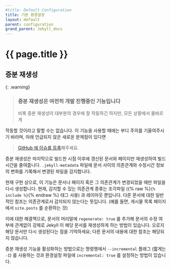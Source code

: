 ```yaml
---
#title: Default Configuration
title: 기본 환경설정
layout: default
parent: configuration
grand_parent: Jekyll_docs
---
```


# {{ page.title }}

<!--
## Incremental Regeneration
-->
## 증분 재생성


<!--
  <h5>Incremental regeneration is still an experimental feature</h5>-->

{: .warning}
> <h3>증분 재생성은 여전히 개발 진행중인 기능입니다</h3>
> <!--While incremental regeneration will work for the most common cases, it will
> not work correctly in every scenario. Please be extremely cautious when
> using the feature, and report any problems not listed below by
> <a href="https://github.com/jekyll/jekyll/issues/new">opening an issue on GitHub</a>.-->
> 비록 증분 재생성이 대부분의 경우에 잘 작동하긴 하지만, 모든 상황에서 올바르게
작동할 것이라고 말할 수는 없습니다. 이 기능을 사용할 때에는 부디 주의를
기울여주시기 바라며, 아래 언급되지 않은 새로운 문제점이 있다면
> <a href="https://github.com/jekyll/jekyll/issues/new">GitHub 에 이슈를 등록</a>해주세요.


<!--
Incremental regeneration helps shorten build times by only generating documents
and pages that were updated since the previous build. It does this by keeping
track of both file modification times and inter-document dependencies in the
`.jekyll-metadata` file.
-->
증분 재생성은 마지막으로 빌드한 시점 이후에 갱신된 문서와 페이지만
재생성하여 빌드 시간을 줄여줍니다. `.jekyll-metadata` 파일에 문서
사이의 의존관계와 수정시간 정보의 변화를 기록해서 변경된 파일을
감지합니다.

<!--
Under the current implementation, incremental regeneration will only generate a
document or page if either it, or one of its dependencies, is modified. Currently,
the only types of dependencies tracked are includes (using the
{% raw %}`{% include %}`{% endraw %} tag) and layouts. This means that plain
references to other documents (for example, the common case of iterating over
`site.posts` in a post listings page) will not be detected as a dependency.
-->
현재 구현 상으로, 이 기능은 문서나 페이지 혹은 그 의존관계가 변경되었을 때만
파일을 다시 생성합니다. 현재, 감지할 수 있는 의존관계 종류는 조각파일
({% raw %}`{% include %}`{% endraw %} 태그 사용) 과 레이아웃 뿐입니다.
다른 문서에 대한 일반적인 참조는 의존관계로서 감지되지 않는다는 뜻입니다.
(예를 들면, 게시물 목록 페이지에서 `site.posts` 를 순환하는 것)

<!--
To remedy some of these shortfalls, putting `regenerate: true` in the front-matter
of a document will force Jekyll to regenerate it regardless of whether it has been
modified. Note that this will generate the specified document only; references
to other documents' contents will not work since they won't be re-rendered.
-->
이에 대한 해결책으로, 문서의 머리말에 `regenerate: true` 를 추가해 문서의 수정 여부에
관계없이 강제로 Jekyll 이 해당 문서를 재생성하게 하는 방법이 있습니다. 오로지 해당
문서만 다시 생성된다는 점을 기억하세요; 다른 문서의 내용에 대한 참조는 해당되지
않습니다.

<!--
Incremental regeneration can be enabled via the `--incremental` flag (`-I` for
short) from the command-line or by setting `incremental: true` in your
configuration file.
-->
증분 재생성 기능을 활성화하는 방법으로는 명령행에서 `--incremental` 플래그
(짧게는 `-I`) 를 사용하는 것과 환경설정 파일에 `incremental: true` 를
설정하는 방법이 있습니다.
